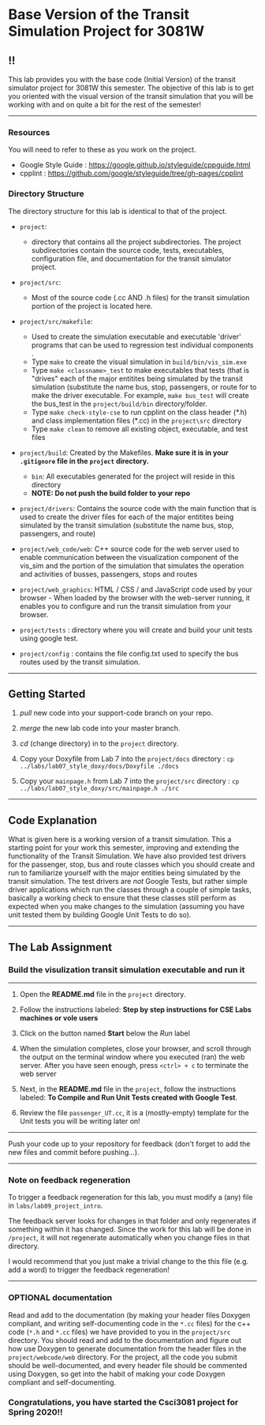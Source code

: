 # Base Version of the Transit Simulation Project for 3081W
## !!
This lab provides you with the base code (Initial Version) of the transit simulator project for 3081W this semester. The objective of this lab is to get you oriented with the visual version of the transit simulation that you will be working with and on quite a bit for the rest of the semester!

---

### Resources

You will need to refer to these as you work on the project.

- Google Style Guide : https://google.github.io/styleguide/cppguide.html
- cpplint : https://github.com/google/styleguide/tree/gh-pages/cpplint

### Directory Structure

The directory structure for this lab is identical to that of the project.

- `project`:
   - directory that contains all the project subdirectories. The project subdirectories contain the source code, tests, executables, configuration file, and documentation for the transit simulator project.

- `project/src`:
  - Most of the source code (.cc AND .h files) for the transit simulation portion of the project is located here.

- `project/src/makefile`:
  - Used to create the simulation executable and executable 'driver' programs  that can be used to regression test individual components .
  - Type `make` to create the visual simulation in  `build/bin/vis_sim.exe`
  - Type `make <classname>_test` to make executables that tests (that is "drives" each of the major entitites being simulated by the transit simulation (substitute the name bus, stop, passengers, or route for **<classname>** to make the driver executable. For example, `make bus_test` will create the bus_test in the `project/build/bin` directory/folder.
  - Type `make check-style-cse` to run cpplint on the class header (\*.h) and class implementation files (\*.cc) in the `project\src` directory
  - Type `make clean` to remove all existing object, executable, and test files

- `project/build`: Created by the Makefiles. **Make sure it is in your `.gitignore` file in the `project` directory.**
  - `bin`: All executables generated for the project will reside in this directory
   - **NOTE: Do not push the build folder to your repo**

- `project/drivers`: Contains the source code with the main function that is used to create the driver files for each of the major entitites being simulated by the transit simulation (substitute the name bus, stop, passengers, and route)

- `project/web_code/web`: C++ source code for the web server used to enable communication between the visualization component of the vis_sim and the portion of the simulation that simulates the operation and activities of busses, passengers, stops and routes

- `project/web_graphics`: HTML / CSS / and JavaScript code used by your browser - When loaded by the browser with the web-server running, it enables you to configure and run the transit simulation from your browser.

- `project/tests` : directory where you will create and build your unit tests using google test.

- `project/config` : contains the file config.txt used to specify the bus routes used by the transit simulation.

---

## Getting Started

1. _pull_  new code into your support-code branch on your repo.

2. _merge_ the new lab code into your master branch.

3. _cd_ (change directory) in  to the `project` directory.

4. Copy your Doxyfile from Lab 7 into the  `project/docs` directory : `cp ../labs/lab07_style_doxy/docs/Doxyfile ./docs`

5. Copy your `mainpage.h` from Lab 7 into the  `project/src` directory : `cp ../labs/lab07_style_doxy/src/mainpage.h ./src`

---

## Code Explanation

What is given here is a working version of a transit simulation.  This a starting point for your work this semester, improving and extending the functionality of the Transit Simulation. We have also provided test drivers for the passenger, stop, bus and route classes which you should create and run to familiarize yourself with the major entities being simulated by the transit simulation. The test drivers are *not* Google Tests, but rather simple driver applications which run the classes through a couple of simple tasks, basically a working check to ensure that these classes still perform as expected when you make changes to the simulation (assuming you have unit tested them by building Google Unit Tests to do so).

---

## The Lab Assignment

### Build the visulization transit simulation executable and run it

---

1. Open the **README.md** file in the `project` directory.

2. Follow the instructions labeled: **Step by step instructions for CSE Labs machines or vole users**

3. Click on the button named **Start** below the *Run* label

4. When the simulation completes, close your browser, and scroll through the output on the terminal window where you executed (ran) the web server.   After you have seen enough, press `<ctrl> + c` to terminate the web server

5. Next, in the **README.md** file in the `project`, follow the instructions labeled: **To Compile and Run Unit Tests created with Google Test**.

6. Review the file `passenger_UT.cc`, it is a (mostly-empty) template for the Unit tests you will be writing later on!

---

Push your code up to your repository for feedback (don't forget to add the new files and commit before pushing...).

---


### Note on feedback regeneration

To trigger a feedback regeneration for this lab, you must modify a (any) file in `labs/lab09_project_intro`.

The feedback server looks for changes in that folder and only regenerates if something within it has changed. Since the work for this lab will be done in `/project`, it will not regenerate automatically when you change files in that directory.

I would recommend that you just make a trivial change to the this file (e.g. add a word) to trigger the feedback regeneration!


---


### OPTIONAL documentation

Read and add to the documentation (by making your header files Doxygen compliant, and writing self-documenting code in the `*.cc` files) for the c++ code (`*.h` and `*.cc` files) we have provided to you in the `project/src` directory. You should read and add to the documentation and figure out how use Doxygen to generate documentation from the header files in the `project/webcode/web` directory.  For the project, all the code you submit should be well-documented, and every header file should be commented using Doxygen, so get into the habit of making your code Doxygen compliant and self-documenting.

### Congratulations, you have started the Csci3081 project for Spring 2020!!
